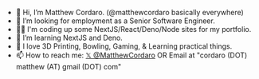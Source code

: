 - 👋 Hi, I’m Matthew Cordaro. (@matthewcordaro basically everywhere)
- 👀 I’m looking for employment as a Senior Software Engineer.
- 👨‍🏫 I'm coding up some NextJS/React/Deno/Node sites for my portfolio.
- 🌱 I’m learning NextJS and Deno.
- 💞️ I love 3D Printing, Bowling, Gaming, & Learning practical things.
- 📫 How to reach me:  [𝕏 @MatthewCordaro](https://x.com/MatthewCordaro/) OR Email at "cordaro (DOT) matthew (AT) gmail (DOT) com" 

<!---
matthewcordaro/matthewcordaro is a ✨ special ✨ repository because its `README.md` (this file) appears on your GitHub profile.
You can click the Preview link to take a look at your changes.
--->
